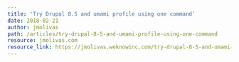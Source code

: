 ```yaml
---
title: 'Try Drupal 8.5 and umami profile using one command'
date: 2018-02-21
author: jmolivas
path: /articles/try-drupal-8-5-and-umami-profile-using-one-command
resource: jmolivas.com
resource_link: https://jmolivas.weknowinc.com/try-drupal-8-5-and-umami-profile-using-one-command
---
```


